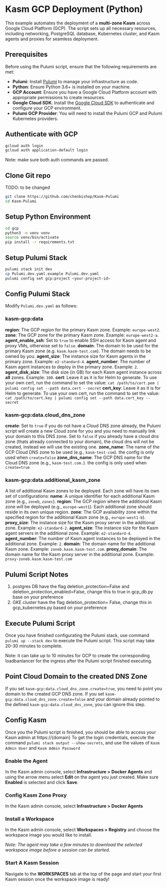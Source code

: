 # Kasm GCP Deployment (Python)
This example automates the deployment of a **multi-zone Kasm** across Google Cloud Platform (GCP). The script sets up all necessary resources, including networking, PostgreSQL database, Kubernetes cluster, and Kasm agents and proxies for seamless deployment.

## Prerequisites

Before using the Pulumi script, ensure that the following requirements are met:

- **Pulumi**: Install [Pulumi](https://www.pulumi.com/docs/get-started/) to manage your infrastructure as code.
- **Python**: Ensure Python 3.6+ is installed on your machine.
- **GCP Account**: Ensure you have a Google Cloud Platform account with appropriate permissions to create resources.
- **Google Cloud SDK**: Install the [Google Cloud SDK](https://cloud.google.com/sdk/docs/install) to authenticate and configure your GCP environment.
- **Pulumi GCP Provider**: You will need to install the Pulumi GCP and Pulumi Kubernetes providers.


## Authenticate with GCP
```bash
gcloud auth login
gcloud auth application-default login
```

Note: make sure both auth commands are passed.

## Clone Git repo
TODO: to be changed
```bash
git clone https://github.com/chenbishop/Kasm-Pulumi
cd Kasm-Pulumi
```

## Setup Python Environment
```bash
cd gcp
python3 -m venv venv
source venv/bin/activate
pip install -r requirements.txt
```

## Setup Pulumi Stack
```bash
pulumi stack init dev
cp Pulumi.dev.yaml.example Pulumi.dev.yaml
pulumi config set gcp:project <your-project-id>
```

## Config Pulumi Stack
Modify `Pulumi.dev.yaml` as follows:

### kasm-gcp:data
**region**: The GCP region for the primary Kasm zone. Example: `europe-west2`.
**zone**: The GCP zone for the primary Kasm zone. Example: `europe-west2-a`.
**agent_enable_ssh**: Set to `true` to enable SSH access for Kasm agent and proxy VMs, otherwise set to `false`.
**domain**: The domain to be used for the primary Kasm zone (e.g. `kasm.kasm-test.com`). The domain needs to be owned by you.
**agent_size**: The instance size for Kasm agents in the primary zone. Example: `e2-standard-4`.
**agent_number**: The number of Kasm agent instances to deploy in the primary zone. Example: `2`.
**agent_disk_size**: The disk size (in GB) for each Kasm agent instance across **all** zones. Example: `100`.
**cert**: Leave it as it is for Helm to generate. To use your own cert, run the command to set the value: `cat /path/to/cert.pem | pulumi config set --path data.cert --secret`
**cert_key**: Leave it as it is for Helm to generate. To use your own cert, run the command to set the value: `cat /path/to/cert.key | pulumi config set --path data.cert_key --secret`


### kasm-gcp:data.cloud_dns_zone
**create**: Set to `true` if you do not have a Cloud DNS zone already, the Pulumi script will create a new Cloud zone for you and you need to manually link your domain to this DNS zone. Set to `false` if you already have a cloud dns zone (thats already connected to your domain), the cloud dns will not be created, instead we will use the existing one.
**zone_name**: The name of the GCP Cloud DNS zone to be used (e.g., `kasm-test-com`). the config is only used when `create=false`
**zone_dns_name**: The GCP DNS name for the Cloud DNS zone (e.g., `kasm-test.com.`). the config is only used when `create=true`

### kasm-gcp:data.additional_kasm_zone
A list of additional Kasm zones to be deployed. Each zone will have its own set of configurations:
**name**: A unique identifier for each additional Kasm zone (e.g., `zoneb`, `zonec`).
**region**: The GCP region where the additional Kasm zone will be deployed (e.g., `europe-west1`). Each additional zone should reside in its own unique region.
**zone**: The GCP availability zone within the specified region for the additional Kasm zone (e.g., `europe-west1-b`).
**proxy_size**: The instance size for the Kasm proxy server in the additional zone. Example: `e2-standard-2`.
**agent_size**: The instance size for the Kasm agent servers in the additional zone. Example: `e2-standard-4`.
**agent_number**: The number of Kasm agent instances to be deployed in the additional zone. Example: `2`.
**domain**: The domain name for the additional Kasm zone. Example: `zoneb.kasm.kasm-test.com`.
**proxy_domain**: The domain name for the Kasm proxy server in the additional zone. Example: `proxy-zoneb.kasm.kasm-test.com`

## Pulumi Script Notes
1. postgres DB have the flag deletion_protection=False and deletion_protection_enabled=False, change this to true in gcp_db.py base on your preference
2. GKE cluster have the flag deletion_protection= False, change this in gcp_kubernetes.py based on your preference

## Execute Pulumi Script
Once you have finished configurating the Pulumi stack, use command `pulumi up --stack dev` to execute the Pulumi script. This script may take 20-30 minutes to complete.

Note: it can take up to 10 minutes for GCP to create the corresponding loadbanlancer for the ingress after the Pulumi script finished executing.

## Point Cloud Domain to the created DNS Zone
If you set `kasm-gcp:data.cloud_dns_zone.create=true`, you need to point you domain to the created GCP DNS zone. If you set `kasm-gcp:data.cloud_dns_zone.create=false` and your domain already pointed to the defined `kasm-gcp:data.cloud_dns_zone`, you can ignore this step.

## Config Kasm
Once you the Pulumi script is finished, you should be able to access your Kasm admin at https://{domain}
To get the login credentials, execute the command `pulumi stack output --show-secrets`, and use the values of `Kasm Admin User` and `Kasm Admin Password`

### Enable the Agent
In the Kasm admin console, select **Infrastructure > Docker Agents** and using the arrow menu select **Edit** on the agent you just created. Make sure **Enabled** is selected and click **Save**.

### Config Kasm Zone Proxy
In the Kasm admin console, select **Infrastructure > Docker Agents**

### Install a Workspace
In the Kasm admin console, select **Workspaces > Registry** and choose the workspace image you would like to install.

*Note: The agent may take a few minutes to download the selected workspace image before a session can be started.*

### Start A Kasm Session
Navigate to the **WORKSPACES** tab at the top of the page and start your first Kasm session once the workspace image is ready!




